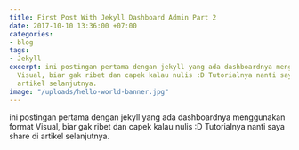 ```yaml
---
title: First Post With Jekyll Dashboard Admin Part 2
date: 2017-10-10 13:36:00 +07:00
categories:
- blog
tags:
- Jekyll
excerpt: ini postingan pertama dengan jekyll yang ada dashboardnya menggunakan format
  Visual, biar gak ribet dan capek kalau nulis :D Tutorialnya nanti saya share di
  artikel selanjutnya.
image: "/uploads/hello-world-banner.jpg"
---
```


ini postingan pertama dengan jekyll yang ada dashboardnya menggunakan format Visual, biar gak ribet dan capek kalau nulis :D Tutorialnya nanti saya share di artikel selanjutnya.
